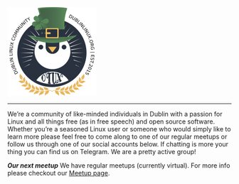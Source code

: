 ![dlug full logo](/assets/dl_logo_with_url.png?resize=200,200) 

---
<!-- libera.chat-registration-ticket=2464 -->
We’re a community of like-minded individuals in Dublin with a passion for Linux and all things free (as in free speech) and open source software. Whether you’re a seasoned Linux user or someone who would simply like to learn more please feel free to come along to one of our regular meetups or follow us through one of our social accounts below. If chatting is more your thing you can find us on Telegram. We are a pretty active group!

***Our next meetup***  We have regular meetups (currently virtual). For more info please checkout our [Meetup page](https://www.meetup.com/Dublin-Linux-Community/?target=_blank).

<div style="display:none">
   <a rel="me" href="https://hostux.social/@linuxlads">Mastodon</a>
 </div>
